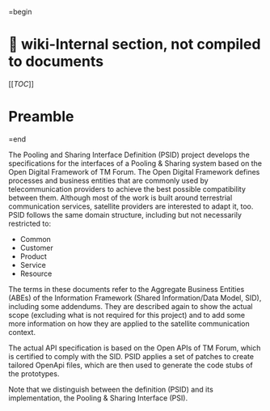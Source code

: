 =begin

# :book: wiki-Internal section, not compiled to documents

[[_TOC_]]

# Preamble

=end

The Pooling and Sharing Interface Definition (PSID) project develops the specifications for the interfaces of a Pooling & Sharing system based on the Open Digital Framework of TM Forum.
The Open Digital Framework defines processes and business entities that are commonly used by telecommunication providers to achieve the best possible compatibility between them.
Although most of the work is built around terrestrial communication services, satellite providers are interested to adapt it, too.
PSID follows the same domain structure, including but not necessarily restricted to:

* Common
* Customer
* Product
* Service
* Resource

The terms in these documents refer to the Aggregate Business Entities (ABEs) of the Information Framework (Shared Information/Data Model, SID), including some addendums.
They are described again to show the actual scope (excluding what is not required for this project) and to add some more information on how they are applied to the satellite communication context.

The actual API specification is based on the Open APIs of TM Forum, which is certified to comply with the SID.
PSID applies a set of patches to create tailored OpenApi files, which are then used to generate the code stubs of the prototypes.

Note that we distinguish between the definition (PSID) and its implementation, the Pooling & Sharing Interface (PSI).
